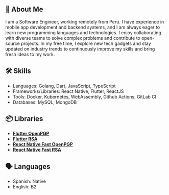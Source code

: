 ## 🚀 About Me

I am a Software Engineer, working remotely from Peru. I have experience in mobile app development and backend systems, and I am always eager to learn new programming languages and technologies. I enjoy collaborating with diverse teams to solve complex problems and contribute to open-source projects. In my free time, I explore new tech gadgets and stay updated on industry trends to continuously improve my skills and bring fresh ideas to my work.

## 🛠 Skills
- Languages: Golang, Dart, JavaScript, TypeScript
- Frameworks/Libraries: React Native, Flutter, ReactJS
- Tools: Docker, Kubernetes, WebAssembly, Github Actions, GitLab CI
- Databases: MySQL, MongoDB

## 📦 Libraries
- [**Flutter OpenPGP**](https://pub.dev/packages/openpgp)
- [**Flutter RSA**](https://pub.dev/packages/fast_rsa)
- [**React Native Fast OpenPGP**](https://www.npmjs.com/package/react-native-fast-openpgp)
- [**React Native Fast RSA**](https://www.npmjs.com/package/react-native-fast-rsa)

## 🗣 Languages
- Spanish: Native
- English: B2

